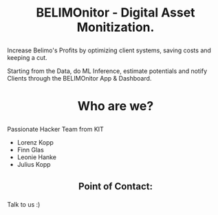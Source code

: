# <p align="center"> BELIMOnitor - Digital Asset Monitization. </p>

Increase Belimo's Profits by optimizing client systems, saving costs and keeping a cut.

Starting from the Data, do ML Inference, estimate potentials and notify Clients through the BELIMOnitor App & Dashboard.

# <p align="center"> Who are we? </p>

Passionate Hacker Team from KIT

- Lorenz Kopp
- Finn Glas
- Leonie Hanke
- Julius Kopp

## <p align="center"> Point of Contact: </p>

Talk to us :)
